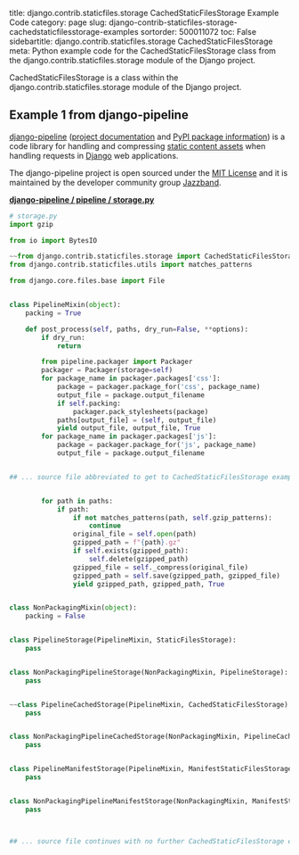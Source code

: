 title: django.contrib.staticfiles.storage CachedStaticFilesStorage Example Code
category: page
slug: django-contrib-staticfiles-storage-cachedstaticfilesstorage-examples
sortorder: 500011072
toc: False
sidebartitle: django.contrib.staticfiles.storage CachedStaticFilesStorage
meta: Python example code for the CachedStaticFilesStorage class from the django.contrib.staticfiles.storage module of the Django project.


CachedStaticFilesStorage is a class within the django.contrib.staticfiles.storage module of the Django project.


## Example 1 from django-pipeline
[django-pipeline](https://github.com/jazzband/django-pipeline)
([project documentation](https://django-pipeline.readthedocs.io/en/latest/)
and
[PyPI package information](https://pypi.org/project/django-pipeline/))
is a code library for handling and compressing
[static content assets](/static-content.html) when handling requests in
[Django](/django.html) web applications.

The django-pipeline project is open sourced under the
[MIT License](https://github.com/jazzband/django-pipeline/blob/master/LICENSE)
and it is maintained by the developer community group
[Jazzband](https://jazzband.co/).

[**django-pipeline / pipeline / storage.py**](https://github.com/jazzband/django-pipeline/blob/master/pipeline/./storage.py)

```python
# storage.py
import gzip

from io import BytesIO

~~from django.contrib.staticfiles.storage import CachedStaticFilesStorage, ManifestStaticFilesStorage, StaticFilesStorage
from django.contrib.staticfiles.utils import matches_patterns

from django.core.files.base import File


class PipelineMixin(object):
    packing = True

    def post_process(self, paths, dry_run=False, **options):
        if dry_run:
            return

        from pipeline.packager import Packager
        packager = Packager(storage=self)
        for package_name in packager.packages['css']:
            package = packager.package_for('css', package_name)
            output_file = package.output_filename
            if self.packing:
                packager.pack_stylesheets(package)
            paths[output_file] = (self, output_file)
            yield output_file, output_file, True
        for package_name in packager.packages['js']:
            package = packager.package_for('js', package_name)
            output_file = package.output_filename


## ... source file abbreviated to get to CachedStaticFilesStorage examples ...


        for path in paths:
            if path:
                if not matches_patterns(path, self.gzip_patterns):
                    continue
                original_file = self.open(path)
                gzipped_path = f"{path}.gz"
                if self.exists(gzipped_path):
                    self.delete(gzipped_path)
                gzipped_file = self._compress(original_file)
                gzipped_path = self.save(gzipped_path, gzipped_file)
                yield gzipped_path, gzipped_path, True


class NonPackagingMixin(object):
    packing = False


class PipelineStorage(PipelineMixin, StaticFilesStorage):
    pass


class NonPackagingPipelineStorage(NonPackagingMixin, PipelineStorage):
    pass


~~class PipelineCachedStorage(PipelineMixin, CachedStaticFilesStorage):
    pass


class NonPackagingPipelineCachedStorage(NonPackagingMixin, PipelineCachedStorage):
    pass


class PipelineManifestStorage(PipelineMixin, ManifestStaticFilesStorage):
    pass


class NonPackagingPipelineManifestStorage(NonPackagingMixin, ManifestStaticFilesStorage):
    pass



## ... source file continues with no further CachedStaticFilesStorage examples...

```

